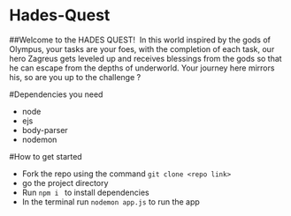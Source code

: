 # Hades-Quest
##Welcome to the HADES QUEST!
 In this world inspired by the gods of Olympus,  your tasks are your foes, with the completion of each task, our hero Zagreus gets leveled up and receives blessings from the gods so that he can escape from the depths of underworld.
Your journey here mirrors his, so are you up to the challenge ?

#Dependencies you need
- node
- ejs
- body-parser
- nodemon

#How to get started
- Fork the repo using the command `git clone <repo link>`
- go the project directory
- Run `npm i ` to install dependencies
- In the terminal run `nodemon app.js` to run the app
